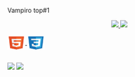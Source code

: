 Vampiro top#1
<div align="center">
  <a href="https://github.com/Miguelosix">
  <img height="180em" src="https://github-readme-stats.vercel.app/api?username=Miguelosix_icons=true&theme=vue-dark&include_all_commits=true&count_private=true"/>
  <img height="180em" src="https://github-readme-stats.vercel.app/api/top-langs/?username=Miguelosix&layout=compact&langs_count=7&theme=vue-dark"/>
</div>
<div style="display: inline_block"><br>
  
  <img align="center" alt="Miguelosix" height="30" width="40" src="https://raw.githubusercontent.com/devicons/devicon/master/icons/html5/html5-original.svg">
  <img align="center" alt="Miguelosix" height="30" width="40" src="https://raw.githubusercontent.com/devicons/devicon/master/icons/css3/css3-original.svg">
 
</div>
  
  ##
 
<div> 
  <a href="https://www.instagram.com/miguel.augusto.12/" target="_blank"><img src="https://img.shields.io/badge/-Instagram-%23E4405F?style=for-the-badge&logo=instagram&logoColor=white" target="_blank"></a>
  <a href = "mailto:miguelaugusto0809@gmail.com"><img src="https://img.shields.io/badge/-Gmail-%23333?style=for-the-badge&logo=gmail&logoColor=white" target="_blank"></a>
 

 
</div>
